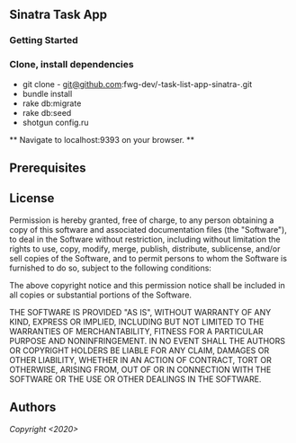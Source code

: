 ## Sinatra Task App 

### Getting Started 

### Clone, install dependencies

* git clone - git@github.com:fwg-dev/-task-list-app-sinatra-.git
* bundle install
* rake db:migrate
* rake db:seed
* shotgun config.ru


** Navigate to localhost:9393 on your browser. **

## Prerequisites 

## License

Permission is hereby granted, free of charge, to any person obtaining a copy of this software and associated documentation files (the "Software"), to deal in the Software without restriction, including without limitation the rights to use, copy, modify, merge, publish, distribute, sublicense, and/or sell copies of the Software, and to permit persons to whom the Software is furnished to do so, subject to the following conditions:

The above copyright notice and this permission notice shall be included in all copies or substantial portions of the Software.

THE SOFTWARE IS PROVIDED "AS IS", WITHOUT WARRANTY OF ANY KIND, EXPRESS OR IMPLIED, INCLUDING BUT NOT LIMITED TO THE WARRANTIES OF MERCHANTABILITY, FITNESS FOR A PARTICULAR PURPOSE AND NONINFRINGEMENT. IN NO EVENT SHALL THE AUTHORS OR COPYRIGHT HOLDERS BE LIABLE FOR ANY CLAIM, DAMAGES OR OTHER LIABILITY, WHETHER IN AN ACTION OF CONTRACT, TORT OR OTHERWISE, ARISING FROM, OUT OF OR IN CONNECTION WITH THE SOFTWARE OR THE USE OR OTHER DEALINGS IN THE SOFTWARE.

## Authors 

_Copyright <2020> <fwg-dev>_